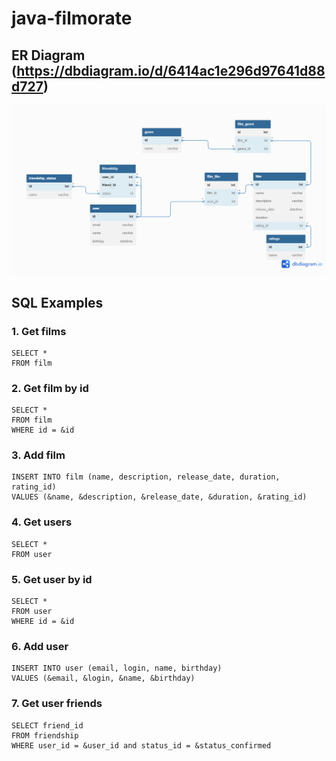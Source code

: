 # java-filmorate
## ER Diagram (https://dbdiagram.io/d/6414ac1e296d97641d88d727)
![ER Diagramm](filmorate.png)
## SQL Examples
### 1. Get films
```
SELECT *
FROM film
```
### 2. Get film by id
```
SELECT *
FROM film
WHERE id = &id
```
### 3. Add film
```
INSERT INTO film (name, description, release_date, duration, rating_id)
VALUES (&name, &description, &release_date, &duration, &rating_id)
```
### 4. Get users
```
SELECT *
FROM user
```
### 5. Get user by id
```
SELECT *
FROM user
WHERE id = &id
```
### 6. Add user
```
INSERT INTO user (email, login, name, birthday)
VALUES (&email, &login, &name, &birthday)
```
### 7. Get user friends
```
SELECT friend_id
FROM friendship
WHERE user_id = &user_id and status_id = &status_confirmed
```
